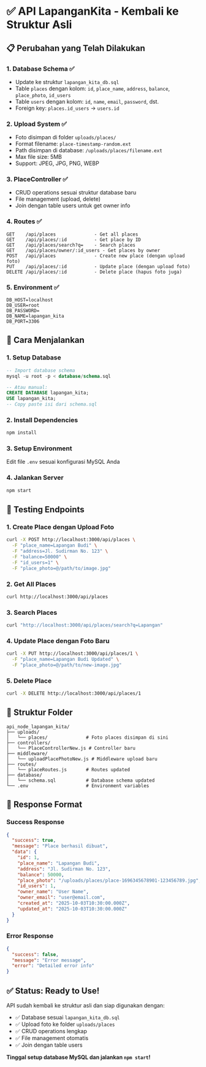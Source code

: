 # ✅ API LapanganKita - Kembali ke Struktur Asli

## 📋 Perubahan yang Telah Dilakukan

### 1. **Database Schema** ✅
- Update ke struktur `lapangan_kita_db.sql`
- Table `places` dengan kolom: `id`, `place_name`, `address`, `balance`, `place_photo`, `id_users`
- Table `users` dengan kolom: `id`, `name`, `email`, `password`, dst.
- Foreign key: `places.id_users` → `users.id`

### 2. **Upload System** ✅
- Foto disimpan di folder `uploads/places/`
- Format filename: `place-timestamp-random.ext`
- Path disimpan di database: `/uploads/places/filename.ext`
- Max file size: 5MB
- Support: JPEG, JPG, PNG, WEBP

### 3. **PlaceController** ✅
- CRUD operations sesuai struktur database baru
- File management (upload, delete)
- Join dengan table users untuk get owner info

### 4. **Routes** ✅
```
GET    /api/places              - Get all places
GET    /api/places/:id          - Get place by ID
GET    /api/places/search?q=    - Search places
GET    /api/places/owner/:id_users - Get places by owner
POST   /api/places              - Create new place (dengan upload foto)
PUT    /api/places/:id          - Update place (dengan upload foto)
DELETE /api/places/:id          - Delete place (hapus foto juga)
```

### 5. **Environment** ✅
```env
DB_HOST=localhost
DB_USER=root
DB_PASSWORD=
DB_NAME=lapangan_kita
DB_PORT=3306
```

## 🚀 Cara Menjalankan

### 1. Setup Database
```sql
-- Import database schema
mysql -u root -p < database/schema.sql

-- Atau manual:
CREATE DATABASE lapangan_kita;
USE lapangan_kita;
-- Copy paste isi dari schema.sql
```

### 2. Install Dependencies
```bash
npm install
```

### 3. Setup Environment
Edit file `.env` sesuai konfigurasi MySQL Anda

### 4. Jalankan Server
```bash
npm start
```

## 📝 Testing Endpoints

### 1. **Create Place dengan Upload Foto**
```bash
curl -X POST http://localhost:3000/api/places \
  -F "place_name=Lapangan Budi" \
  -F "address=Jl. Sudirman No. 123" \
  -F "balance=50000" \
  -F "id_users=1" \
  -F "place_photo=@/path/to/image.jpg"
```

### 2. **Get All Places**
```bash
curl http://localhost:3000/api/places
```

### 3. **Search Places**
```bash
curl "http://localhost:3000/api/places/search?q=Lapangan"
```

### 4. **Update Place dengan Foto Baru**
```bash
curl -X PUT http://localhost:3000/api/places/1 \
  -F "place_name=Lapangan Budi Updated" \
  -F "place_photo=@/path/to/new-image.jpg"
```

### 5. **Delete Place**
```bash
curl -X DELETE http://localhost:3000/api/places/1
```

## 📁 Struktur Folder

```
api_node_lapangan_kita/
├── uploads/
│   └── places/              # Foto places disimpan di sini
├── controllers/
│   └── PlaceControllerNew.js # Controller baru
├── middleware/
│   └── uploadPlacePhotoNew.js # Middleware upload baru
├── routes/
│   └── placeRoutes.js       # Routes updated
├── database/
│   └── schema.sql           # Database schema updated
└── .env                     # Environment variables
```

## 🔧 Response Format

### Success Response
```json
{
  "success": true,
  "message": "Place berhasil dibuat",
  "data": {
    "id": 1,
    "place_name": "Lapangan Budi",
    "address": "Jl. Sudirman No. 123",
    "balance": 50000,
    "place_photo": "/uploads/places/place-1696345678901-123456789.jpg",
    "id_users": 1,
    "owner_name": "User Name",
    "owner_email": "user@email.com",
    "created_at": "2025-10-03T10:30:00.000Z",
    "updated_at": "2025-10-03T10:30:00.000Z"
  }
}
```

### Error Response
```json
{
  "success": false,
  "message": "Error message",
  "error": "Detailed error info"
}
```

## ✅ Status: Ready to Use!

API sudah kembali ke struktur asli dan siap digunakan dengan:
- ✅ Database sesuai `lapangan_kita_db.sql`
- ✅ Upload foto ke folder `uploads/places`
- ✅ CRUD operations lengkap
- ✅ File management otomatis
- ✅ Join dengan table users

**Tinggal setup database MySQL dan jalankan `npm start`!**
